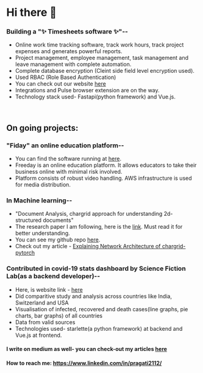 # Hi there 👋

### Building a "✨ Timesheets software ✨"--
  - Online work time tracking software, track work hours, track project expenses and generates powerful reports.
  - Project management, employee management, task management and leave management with complete automation.
  - Complete database encryption (Cleint side field level encryption used).
  - Used RBAC (Role Based Authentication)
  - You can check out our website  [here](https://next.pulsein.io/)
  - Integrations and Pulse browser extension are on the way. 
  - Technology stack used- Fastapi(python framework) and Vue.js. 
 
&nbsp;
## On going projects:       


### "Fiday" an online education platform--
  - You can find the software running at  [here](fiday.io).
  - Freeday is an online education platform. It allows educators to take their business online with minimal risk involved.
  - Platform consists of robust video handling. AWS infrastructure is used for media distribution.


### In Machine learning--
  - "Document Analysis, chargrid approach for understanding 2d-structured documents" 
  - The research paper I am following, here is the [link](https://arxiv.org/abs/1809.08799). Must read it for better understanding. 
  - You can see my github repo [here](https://github.com/sciencefictionlab/chargrid-pytorch).
  - Check out my article - [Explaining Network Architecture of chargrid-pytorch](https://medium.com/analytics-vidhya/implementing-chargrid-network-architecture-cc21eb3d68f8)

### Contributed in covid-19 stats dashboard by Science Fiction Lab(as a backend developer)--
  - Here, is website link -  [here](https://covid19.scifilab.io/)
  - Did comparitive study and analysis across countries like India, Switzerland and USA
  - Visualisation of infected, recovered and death cases(line graphs, pie charts, bar graphs) of all countries
  - Data from valid sources
  - Technologies used- starlette(a python framework) at backend and Vue.js at frontend.

#### I write on medium as well- you can check-out my articles [here](https://medium.com/@pandeypragati2112) 

#### How to reach me: https://www.linkedin.com/in/pragati2112/








<!--
**pragati2112/pragati2112** is a ✨ _special_ ✨ repository because its `README.md` (this file) appears on your GitHub profile.

Here are some ideas to get you started:

- 🔭 I’m currently working on "Fiday" an online education platform.
- 📫 How to reach me: https://www.linkedin.com/in/pragati2112/
- On going project:"Document Analysis" The research paper I am following, here is the link(https://arxiv.org/abs/1809.08799). Must read it for better understanding. You can see my github repo here(https://github.com/sciencefictionlab/chargrid-pytorch).

-->
